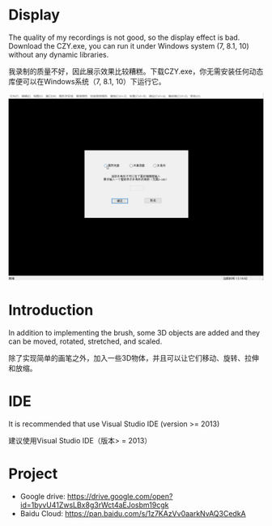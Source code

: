 # Display
The quality of my recordings is not good, so the display effect is bad. Download the CZY.exe, you can run it under Windows system (7, 8.1, 10) without any dynamic libraries.

我录制的质量不好，因此展示效果比较糟糕。下载CZY.exe，你无需安装任何动态库便可以在Windows系统（7, 8.1, 10）下运行它。

![image](https://github.com/finalacm/Small-drawing-system/blob/master/draw.gif) 


# Introduction
In addition to implementing the brush, some 3D objects are added and they can be moved, rotated, stretched, and scaled.

除了实现简单的画笔之外，加入一些3D物体，并且可以让它们移动、旋转、拉伸和放缩。


# IDE 
It is recommended that use Visual Studio IDE (version >= 2013)

建议使用Visual Studio IDE（版本> = 2013）

# Project
- Google drive: https://drive.google.com/open?id=1byvU41ZwsLBx8g3rWct4aEJosbm19cgk
- Baidu Cloud: https://pan.baidu.com/s/1z7KAzVv0aarkNvAQ3CedkA

